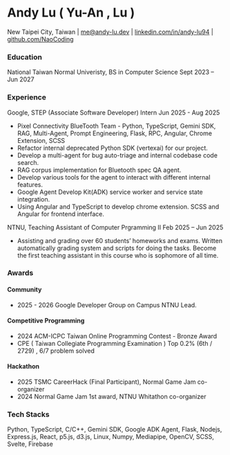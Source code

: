 # Andy Lu ( Yu-An , Lu )
New Taipei City, Taiwan  |  me@andy-lu.dev  |  [linkedin.com/in/andy-lu94](https://www.linkedin.com/in/andy-lu94/)  |  [github.com/NaoCoding](https://github.com/NaoCoding)
### Education
National Taiwan Normal Univeristy, BS in Computer Science Sept 2023 – Jun 2027
### Experience
Google, STEP (Associate Software Developer) Intern Jun 2025 - Aug 2025
* Pixel Connectivity BlueTooth Team - Python, TypeScript, Gemini SDK, RAG, Multi-Agent, Prompt Engineering,
Flask, RPC, Angular, Chrome Extension, SCSS
* Refactor internal deprecated Python SDK (vertexai) for our project.
* Develop a multi-agent for bug auto-triage and internal codebase code search.
* RAG corpus implementation for Bluetooth spec QA agent.
* Develop various tools for the agent to interact with different internal features.
* Google Agent Develop Kit(ADK) service worker and service state integration.
* Using Angular and TypeScript to develop chrome extension. SCSS and Angular for frontend interface.
  
NTNU, Teaching Assistant of Computer Prgramming II Feb 2025 – Jun 2025
* Assisting and grading over 60 students’ homeworks and exams. Written automatically grading system and
scripts for doing the tasks. Become the first teaching assistant in this course who is sophomore of all time.
### Awards
#### Community
* 2025 - 2026 Google Developer Group on Campus NTNU Lead.
#### Competitive Programming
* 2024 ACM-ICPC Taiwan Online Programming Contest - Bronze Award
* CPE ( Taiwan Collegiate Programming Examination ) Top 0.2% (6th / 2729) , 6/7 problem solved
#### Hackathon
* 2025 TSMC CareerHack (Final Participant), Normal Game Jam co-organizer
* 2024 Normal Game Jam 1st award, NTNU Whitathon co-organizer
### Tech Stacks
Python, TypeScript, C/C++, Gemini SDK, Google ADK Agent, Flask, Nodejs, Express.js, React, p5.js, d3.js, Linux,
Numpy, Mediapipe, OpenCV, SCSS, Svelte, Firebase
